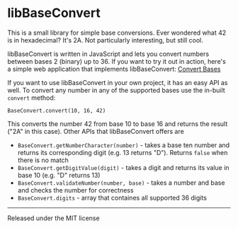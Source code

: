 # libBaseConvert

This is a small library for simple base conversions.
Ever wondered what 42 is in hexadecimal? It's 2A. Not particularly interesting, but still cool.

libBaseConvert is written in JavaScript and lets you convert numbers between bases 2 (binary) up to 36. If you want to try it out in action, here's a simple web application that implements libBaseConvert: [Convert Bases](https://christiankaindl.github.io/base-converter/)

If you want to use libBaseConvert in your own project, it has an easy API as well. To convert any number in any of the supported bases use the in-built `convert` method:

`BaseConvert.convert(10, 16, 42)`

This converts the number 42 from base 10 to base 16 and returns the result ("2A" in this case).
Other APIs that libBaseConvert offers are

+ `BaseConvert.getNumberCharacter(number)` - takes a base ten number and returns its corresponding digit (e.g. 13 returns "D"). Returns `false` when there is no match
+ `BaseConvert.getDigitValue(digit)` - takes a digit and returns its value in base 10 (e.g. "D" returns 13)
+ `BaseConvert.validateNumber(number, base)` - takes a number and base and checks the number for correctness
+ `BaseConvert.digits` - array that containes all supported 36 digits

---
Released under the MIT license
